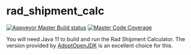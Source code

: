 # rad_shipment_calc


[![Appveyor Master Build status](https://ci.appveyor.com/api/projects/status/f4adb8ku64rojv2w/branch/master?svg=true)](https://ci.appveyor.com/project/Marcsllite/rad-shipment-calc/branch/master)
[![Master Code Coverage](https://codecov.io/gh/Marcsllite/rad_shipment_calc/branch/master/graph/badge.svg?token=VsvZwX3HBw)](https://app.codecov.io/gh/Marcsllite/rad_shipment_calc/branch/master)

You will need Java 11 to build and run the Rad Shipment Calculator.  The version provided by [AdoptOpenJDK](https://adoptopenjdk.net/) is an excellent choice for this.
